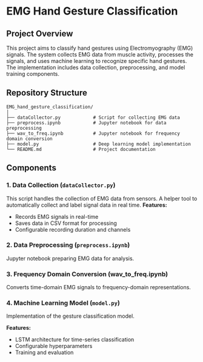 # EMG Hand Gesture Classification

## Project Overview
This project aims to classify hand gestures using Electromyography (EMG) signals. The system collects EMG data from muscle activity, processes the signals, and uses machine learning to recognize specific hand gestures. The implementation includes data collection, preprocessing, and model training components.

## Repository Structure
    EMG_hand_gesture_classification/
    │
    ├── dataCollector.py          	# Script for collecting EMG data
    ├── preprocess.ipynb          	# Jupyter notebook for data preprocessing
    ├── wav_to_freq.ipynb         	# Jupyter notebook for frequency domain conversion
    ├── model.py                  	# Deep learning model implementation
    └── README.md                 	# Project documentation

## Components

### 1. Data Collection (`dataCollector.py`)

This script handles the collection of EMG data from sensors. A helper tool to automatically collect and label signal data in real time.
**Features:**

-   Records EMG signals in real-time
-   Saves data in CSV format for processing
-   Configurable recording duration and channels

### 2. Data Preprocessing (`preprocess.ipynb`)

Jupyter notebook preparing EMG data for analysis.

### 3. Frequency Domain Conversion (wav_to_freq.ipynb)
Converts time-domain EMG signals to frequency-domain representations.

### 4. Machine Learning Model (`model.py`)

Implementation of the gesture classification model.

**Features:**

-   LSTM architecture for time-series classification
-   Configurable hyperparameters
-   Training and evaluation   
